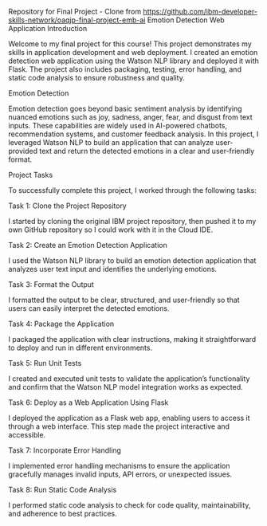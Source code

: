 Repository for Final Project - Clone from https://github.com/ibm-developer-skills-network/oaqjp-final-project-emb-ai
Emotion Detection Web Application
Introduction

Welcome to my final project for this course! This project demonstrates my skills in application development and web deployment. I created an emotion detection web application using the Watson NLP library and deployed it with Flask. The project also includes packaging, testing, error handling, and static code analysis to ensure robustness and quality. 

Emotion Detection

Emotion detection goes beyond basic sentiment analysis by identifying nuanced emotions such as joy, sadness, anger, fear, and disgust from text inputs. These capabilities are widely used in AI-powered chatbots, recommendation systems, and customer feedback analysis.
In this project, I leveraged Watson NLP to build an application that can analyze user-provided text and return the detected emotions in a clear and user-friendly format.

Project Tasks

To successfully complete this project, I worked through the following tasks:

Task 1: Clone the Project Repository

I started by cloning the original IBM project repository, then pushed it to my own GitHub repository so I could work with it in the Cloud IDE.

Task 2: Create an Emotion Detection Application

I used the Watson NLP library to build an emotion detection application that analyzes user text input and identifies the underlying emotions.

Task 3: Format the Output

I formatted the output to be clear, structured, and user-friendly so that users can easily interpret the detected emotions.

Task 4: Package the Application

I packaged the application with clear instructions, making it straightforward to deploy and run in different environments.

Task 5: Run Unit Tests

I created and executed unit tests to validate the application’s functionality and confirm that the Watson NLP model integration works as expected.

Task 6: Deploy as a Web Application Using Flask

I deployed the application as a Flask web app, enabling users to access it through a web interface. This step made the project interactive and accessible.

Task 7: Incorporate Error Handling

I implemented error handling mechanisms to ensure the application gracefully manages invalid inputs, API errors, or unexpected issues.

Task 8: Run Static Code Analysis

I performed static code analysis to check for code quality, maintainability, and adherence to best practices.
